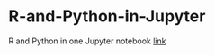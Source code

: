 # R-and-Python-in-Jupyter
R and Python in one Jupyter notebook [link](https://github.com/tpalczew/R-and-Python-in-Jupyter/blob/master/R-and-Python-in-one-notebook.ipynb)

